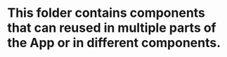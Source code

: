 # This folder contains components that can reused in multiple parts of the App or in different components.